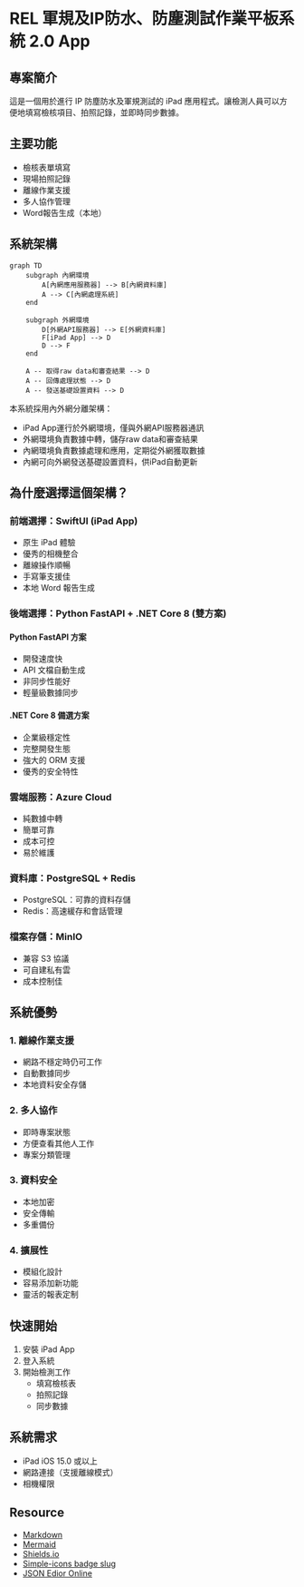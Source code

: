 # REL 軍規及IP防水、防塵測試作業平板系統 2.0 App

## 專案簡介
這是一個用於進行 IP 防塵防水及軍規測試的 iPad 應用程式。讓檢測人員可以方便地填寫檢核項目、拍照記錄，並即時同步數據。

## 主要功能
- 檢核表單填寫
- 現場拍照記錄
- 離線作業支援
- 多人協作管理
- Word報告生成（本地）

## 系統架構
```mermaid
graph TD
    subgraph 內網環境
        A[內網應用服務器] --> B[內網資料庫]
        A --> C[內網處理系統]
    end
    
    subgraph 外網環境
        D[外網API服務器] --> E[外網資料庫]
        F[iPad App] --> D
        D --> F
    end
    
    A -- 取得raw data和審查結果 --> D
    A -- 回傳處理狀態 --> D
    A -- 發送基礎設置資料 --> D
```

本系統採用內外網分離架構：
- iPad App運行於外網環境，僅與外網API服務器通訊
- 外網環境負責數據中轉，儲存raw data和審查結果
- 內網環境負責數據處理和應用，定期從外網獲取數據
- 內網可向外網發送基礎設置資料，供iPad自動更新

## 為什麼選擇這個架構？

### 前端選擇：SwiftUI (iPad App)
- 原生 iPad 體驗
- 優秀的相機整合
- 離線操作順暢
- 手寫筆支援佳
- 本地 Word 報告生成

### 後端選擇：Python FastAPI + .NET Core 8 (雙方案)

#### Python FastAPI 方案
- 開發速度快
- API 文檔自動生成
- 非同步性能好
- 輕量級數據同步

#### .NET Core 8 備選方案
- 企業級穩定性
- 完整開發生態
- 強大的 ORM 支援
- 優秀的安全特性

### 雲端服務：Azure Cloud
- 純數據中轉
- 簡單可靠
- 成本可控
- 易於維護

### 資料庫：PostgreSQL + Redis
- PostgreSQL：可靠的資料存儲
- Redis：高速緩存和會話管理

### 檔案存儲：MinIO
- 兼容 S3 協議
- 可自建私有雲
- 成本控制佳

## 系統優勢

### 1. 離線作業支援
- 網路不穩定時仍可工作
- 自動數據同步
- 本地資料安全存儲

### 2. 多人協作
- 即時專案狀態
- 方便查看其他人工作
- 專案分類管理

### 3. 資料安全
- 本地加密
- 安全傳輸
- 多重備份

### 4. 擴展性
- 模組化設計
- 容易添加新功能
- 靈活的報表定制

## 快速開始
1. 安裝 iPad App
2. 登入系統
3. 開始檢測工作
   - 填寫檢核表
   - 拍照記錄
   - 同步數據

## 系統需求
- iPad iOS 15.0 或以上
- 網路連接（支援離線模式）
- 相機權限

## Resource
- [Markdown](https://markdown.tw/)
- [Mermaid](https://mermaid.js.org/)
- [Shields.io](https://shields.io/)
- [Simple-icons badge slug](https://github.com/simple-icons/simple-icons/blob/master/slugs.md)
- [JSON Edior Online](https://jsoneditoronline.org/images/logo.png)
